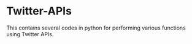 # Twitter-APIs
This contains several codes in python for performing various functions using Twitter APIs.
